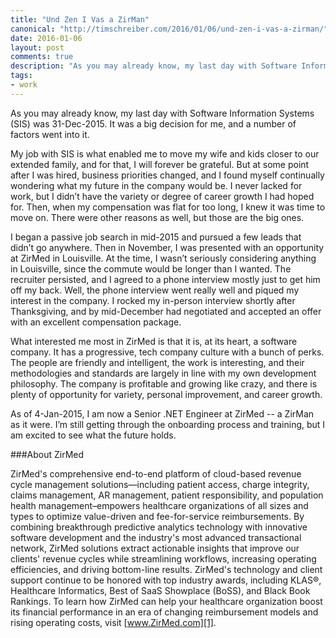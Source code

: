```yaml
--- 
title: "Und Zen I Vas a ZirMan"
canonical: "http://timschreiber.com/2016/01/06/und-zen-i-vas-a-zirman/"
date: 2016-01-06
layout: post
comments: true
description: "As you may already know, my last day with Software Information Systems (SIS) was 31-Dec-2015. It was a big decision for me, and a number of factors went into it...."
tags:
- work
---
```


As you may already know, my last day with Software Information Systems (SIS) was 31-Dec-2015. It was a big decision for me, and a number of factors went into it.

My job with SIS is what enabled me to move my wife and kids closer to our extended family, and for that, I will forever be grateful. But at some point after I was hired, business priorities changed, and I found myself continually wondering what my future in the company would be. I never lacked for work, but I didn’t have the variety or degree of career growth I had hoped for. Then, when my compensation was flat for too long, I knew it was time to move on. There were other reasons as well, but those are the big ones.

I began a passive job search in mid-2015 and pursued a few leads that didn’t go anywhere. Then in November, I was presented with an opportunity at ZirMed in Louisville. At the time, I wasn’t seriously considering anything in Louisville, since the commute would be longer than I wanted. The recruiter persisted, and I agreed to a phone interview mostly just to get him off my back. Well, the phone interview went really well and piqued my interest in the company. I rocked my in-person interview shortly after Thanksgiving, and by mid-December had negotiated and accepted an offer with an excellent compensation package.

What interested me most in ZirMed is that it is, at its heart, a software company. It has a progressive, tech company culture with a bunch of perks. The people are friendly and intelligent, the work is interesting, and their methodologies and standards are largely in line with my own development philosophy. The company is profitable and growing like crazy, and there is plenty of opportunity for variety, personal improvement, and career growth.

As of 4-Jan-2015, I am now a Senior .NET Engineer at ZirMed -- a ZirMan as it were. I’m still getting through the onboarding process and training, but I am excited to see what the future holds.

###About ZirMed

ZirMed's comprehensive end-to-end platform of cloud-based revenue cycle management solutions—including patient access, charge integrity, claims management, AR management, patient responsibility, and population health management–empowers healthcare organizations of all sizes and types to optimize value-driven and fee-for-service reimbursements. By combining breakthrough predictive analytics technology with innovative software development and the industry's most advanced transactional network, ZirMed solutions extract actionable insights that improve our clients' revenue cycles while streamlining workflows, increasing operating efficiencies, and driving bottom-line results. ZirMed's technology and client support continue to be honored with top industry awards, including KLAS&reg;, Healthcare Informatics, Best of SaaS Showplace (BoSS), and Black Book Rankings. To learn how ZirMed can help your healthcare organization boost its financial performance in an era of changing reimbursement models and rising operating costs, visit [www.ZirMed.com][1].

[1]: http://www.zirmed.com
